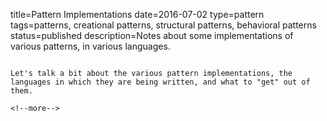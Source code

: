 title=Pattern Implementations
date=2016-07-02
type=pattern
tags=patterns, creational patterns, structural patterns, behavioral patterns
status=published
description=Notes about some implementations of various patterns, in various languages.
~~~~~~

Let's talk a bit about the various pattern implementations, the languages in which they are being written, and what to "get" out of them.

<!--more-->

